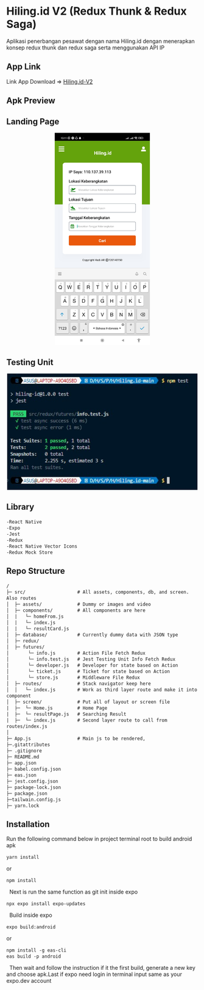 Hiling.id V2 (Redux Thunk & Redux Saga)
===
Aplikasi penerbangan pesawat dengan nama Hiling.id dengan menerapkan konsep redux thunk dan redux saga serta menggunakan API IP
## App Link
Link App Download => [Hiling.id-V2](https://expo.dev/artifacts/eas/ud32M3pB9FPQJ726vth1Dy.apk)

Apk Preview 
---
## Landing Page 
<p align="center">
    <img width="250px" src="./src/assets/Tampilan Home Apk.jpg">
</p>

## Testing Unit
<p align="center">
    <img width="500px" src="./src/assets/Testing Unit.jpeg">
</p>

## Library
```
-React Native
-Expo
-Jest
-Redux
-React Native Vector Icons
-Redux Mock Store
```

## Repo Structure
```
/
├─ src/                   # All assets, components, db, and screen. Also routes
│  ├─ assets/             # Dummy or images and video
│  ├─ components/         # All components are here
│  |   └─ homeFrom.js
│  |   └─ index.js     
│  |   └─ resultCard.js
│  ├─ database/           # Currently dummy data with JSON type
│  ├─ redux/
│  ├─ futures/
│       └─ info.js        # Action File Fetch Redux
│       └─ info.test.js   # Jest Testing Unit Info Fetch Redux 
│       └─ developer.js   # Developer for state based on Action
│       └─ ticket.js      # Ticket for state based on Action
│       └─ store.js       # Middleware File Redux 
│  ├─ routes/             # Stack navigator keep here 
│  │   └─ index.js        # Work as third layer route and make it into component 
│  ├─ screen/             # Put all of layout or screen file
|  ├─  └─ Home.js         # Home Page
|  ├─  └─ resultPage.js   # Searching Result
|  ├─  └─ index.js        # Second layer route to call from routes/index.js
│
├─ App.js                 # Main js to be rendered, 
├─.gitattributes
├─ .gitignore
├─ README.md
├─ app.json
├─ babel.config.json
├─ eas.json
├─ jest.config.json
├─ package-lock.json
├─ package.json
├─tailwain.config.js
├─ yarn.lock
```

## Installation
Run the following command below in project terminal root to build android apk
```
yarn install
```
or
```
npm install
```
&nbsp;
Next is run the same function as git init inside expo
```
npx expo install expo-updates
```
&nbsp;
Build inside expo
```
expo build:android
```
or
```
npm install -g eas-cli
eas build -p android
```
&nbsp;
Then wait and follow the instruction if it the first build, generate a new key and choose apk.Last if expo need login in terminal input same as your expo.dev account
&nbsp;

